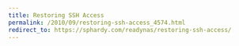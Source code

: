 ```yaml
---
title: Restoring SSH Access
permalink: /2010/09/restoring-ssh-access_4574.html
redirect_to: https://sphardy.com/readynas/restoring-ssh-access/
---
```


